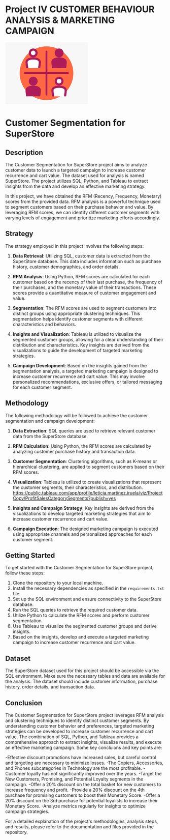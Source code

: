 # Project IV CUSTOMER BEHAVIOUR ANALYSIS & MARKETING CAMPAIGN

![seg](fig/seg.png)

# Customer Segmentation for SuperStore

## Description
The Customer Segmentation for SuperStore project aims to analyze customer data to launch a targeted campaign to increase customer recurrence and cart value. The dataset used for analysis is named SuperStore. The project utilizes SQL, Python, and Tableau to extract insights from the data and develop an effective marketing strategy.

In this project, we have obtained the RFM (Recency, Frequency, Monetary) scores from the provided data. RFM analysis is a powerful technique used to segment customers based on their purchase behavior and value. By leveraging RFM scores, we can identify different customer segments with varying levels of engagement and prioritize marketing efforts accordingly.

## Strategy
The strategy employed in this project involves the following steps:

1. **Data Retrieval**: Utilizing SQL, customer data is extracted from the SuperStore database. This data includes information such as purchase history, customer demographics, and order details.

2. **RFM Analysis**: Using Python, RFM scores are calculated for each customer based on the recency of their last purchase, the frequency of their purchases, and the monetary value of their transactions. These scores provide a quantitative measure of customer engagement and value.

3. **Segmentation**: The RFM scores are used to segment customers into distinct groups using appropriate clustering techniques. This segmentation helps identify customer segments with different characteristics and behaviors.

4. **Insights and Visualization**: Tableau is utilized to visualize the segmented customer groups, allowing for a clear understanding of their distribution and characteristics. Key insights are derived from the visualizations to guide the development of targeted marketing strategies.  

5. **Campaign Development**: Based on the insights gained from the segmentation analysis, a targeted marketing campaign is designed to increase customer recurrence and cart value. This may involve personalized recommendations, exclusive offers, or tailored messaging for each customer segment.

## Methodology
The following methodology will be followed to achieve the customer segmentation and campaign development:

1. **Data Extraction**: SQL queries are used to retrieve relevant customer data from the SuperStore database.

2. **RFM Calculation**: Using Python, the RFM scores are calculated by analyzing customer purchase history and transaction data.

3. **Customer Segmentation**: Clustering algorithms, such as K-means or hierarchical clustering, are applied to segment customers based on their RFM scores.

4. **Visualization**: Tableau is utilized to create visualizations that represent the customer segments, their characteristics, and distribution.
https://public.tableau.com/app/profile/leticia.martinez.iruela/viz/ProjectCopy/ProfitSalesCategorySegments?publish=yes


5. **Insights and Campaign Strategy**: Key insights are derived from the visualizations to develop targeted marketing strategies that aim to increase customer recurrence and cart value.

6. **Campaign Execution**: The designed marketing campaign is executed using appropriate channels and personalized approaches for each customer segment.

## Getting Started
To get started with the Customer Segmentation for SuperStore project, follow these steps:

1. Clone the repository to your local machine.
2. Install the necessary dependencies as specified in the `requirements.txt` file.
3. Set up the SQL environment and ensure connectivity to the SuperStore database.
4. Run the SQL queries to retrieve the required customer data.
5. Utilize Python to calculate the RFM scores and perform customer segmentation.
6. Use Tableau to visualize the segmented customer groups and derive insights.
7. Based on the insights, develop and execute a targeted marketing campaign to increase customer recurrence and cart value.

## Dataset
The SuperStore dataset used for this project should be accessible via the SQL environment. Make sure the necessary tables and data are available for the analysis. The dataset should include customer information, purchase history, order details, and transaction data.


## Conclusion
The Customer Segmentation for SuperStore project leverages RFM analysis and clustering techniques to identify distinct customer segments. By understanding customer behavior and preferences, targeted marketing strategies can be developed to increase customer recurrence and cart value. The combination of SQL, Python, and Tableau provides a comprehensive approach to extract insights, visualize results, and execute an effective marketing campaign. Some key concluions and key points are:

-Effective discount promotions have increased sales, but careful control and targeting are necessary to minimize losses.
-The Copiers, Accessories, and Phones subcategories in Technology are the most profitable.
-Customer loyalty has not significantly improved over the years.
-Target the New Customers, Promising, and Potential Loyalty segments in the campaign.
-Offer a 20% discount on the total basket for new customers to increase frequency and profit.
-Provide a 20% discount on the 4th purchase for promising customers to boost their Monetary Score.
-Offer a 20% discount on the 3rd purchase for potential loyalists to increase their Monetary Score.
-Analyze metrics regularly for insights to optimize campaign strategies.

For a detailed explanation of the project's methodologies, analysis steps, and results, please refer to the documentation and files provided in the repository.